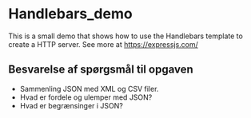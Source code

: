 # Handlebars_demo
This is a small demo that shows how to use the Handlebars template to create a HTTP server. See more at https://expressjs.com/  

## Besvarelse af spørgsmål til opgaven
* Sammenling JSON med XML og CSV filer. 
* Hvad er fordele og ulemper med JSON?
* Hvad er begrænsinger i JSON?

